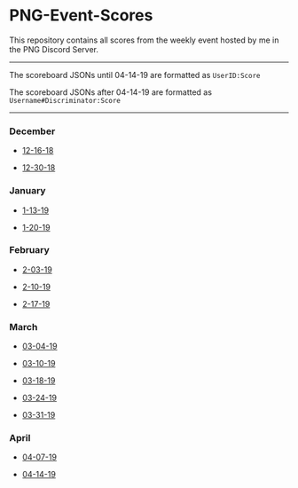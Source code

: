 # PNG-Event-Scores

This repository contains all scores from the weekly event hosted by me in the PNG Discord Server.

---

The scoreboard JSONs until 04-14-19 are formatted as `UserID:Score` 

The scoreboard JSONs after 04-14-19 are formatted as `Username#Discriminator:Score`

---

### December 

- [12-16-18](https://github.com/Jric0/PNG-Event-Scores/blob/master/December/12-16-18.json)

- [12-30-18](https://github.com/Jric0/PNG-Event-Scores/blob/master/December/12-30-18.json)

### January

- [1-13-19](https://github.com/Jric0/PNG-Event-Scores/blob/master/January/1-13-19.json)

- [1-20-19](https://github.com/Jric0/PNG-Event-Scores/blob/master/January/1-20-19.json)

### February

- [2-03-19](https://github.com/Jric0/PNG-Event-Scores/blob/master/February/2-03-19.json)

- [2-10-19](https://github.com/Jric0/PNG-Event-Scores/blob/master/February/2-10-19.json)

- [2-17-19](https://github.com/Jric0/PNG-Event-Scores/blob/master/February/2-17-19.json)

### March

- [03-04-19](https://github.com/Jric0/PNG-Event-Scores/blob/master/March/03-04-19.json)

- [03-10-19](https://github.com/Jric0/PNG-Event-Scores/blob/master/March/03-10-19.json)

- [03-18-19](https://github.com/Jric0/PNG-Event-Scores/blob/master/March/03-18-19.json)

- [03-24-19](https://github.com/Jric0/PNG-Event-Scores/blob/master/March/03-24-19.json)

- [03-31-19](https://github.com/Jric0/PNG-Event-Scores/blob/master/March/03-31-19.json)

### April

- [04-07-19](https://github.com/Jric0/PNG-Event-Scores/blob/master/April/04-07-19.json)

- [04-14-19](https://github.com/Jric0/PNG-Event-Scores/blob/master/April/04-14-19.json)
